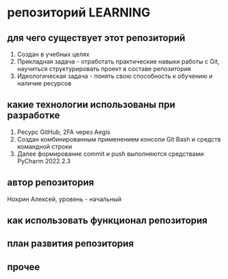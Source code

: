 # репозиторий LEARNING

## для чего существует этот репозиторий
1. Создан в учебных целях
2. Прикладная задача - отработать практические навыки работы с Git, научиться структурировать проект в составе репозитория
3. Идеологическая задача - понять свою способность к обучению и наличие ресурсов
   
## какие технологии использованы при разработке
1. Ресурс GitHub, 2FA через Aegis
2. Создан комбинированным применением консоли Git Bash и средств командной строки
3. Далее формирование commit и push выполняются средствами PyCharm 2022.2.3

## автор репозитория
Нохрин Алексей, уровень - начальный

## как использовать функционал репозитория

## план развития репозитория

## прочее
